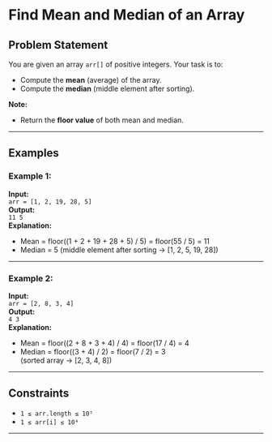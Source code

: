 # Find Mean and Median of an Array

## Problem Statement

You are given an array `arr[]` of positive integers. Your task is to:

- Compute the **mean** (average) of the array.
- Compute the **median** (middle element after sorting).

**Note:**  
- Return the **floor value** of both mean and median.

---

## Examples

### Example 1:
**Input:**  
`arr = [1, 2, 19, 28, 5]`  
**Output:**  
`11 5`  
**Explanation:**  
- Mean = floor((1 + 2 + 19 + 28 + 5) / 5) = floor(55 / 5) = 11  
- Median = 5 (middle element after sorting → [1, 2, 5, 19, 28])

---

### Example 2:
**Input:**  
`arr = [2, 8, 3, 4]`  
**Output:**  
`4 3`  
**Explanation:**  
- Mean = floor((2 + 8 + 3 + 4) / 4) = floor(17 / 4) = 4  
- Median = floor((3 + 4) / 2) = floor(7 / 2) = 3  
  (sorted array → [2, 3, 4, 8])

---

## Constraints

- `1 ≤ arr.length ≤ 10⁵`  
- `1 ≤ arr[i] ≤ 10⁴`

---
